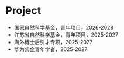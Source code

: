 Project
======
- 国家自然科学基金，青年项目，2026-2028
- 江苏省自然科学基金，青年项目，2025-2027
- 海外博士后引才专项，2025-2027
- 华为紫金青年学者，2025-2027

